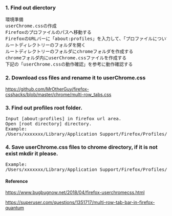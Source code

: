 ### 1. Find out dierctory
<pre>
環境準備
userChrome.cssの作成
Firefoxのプロファイルのパスへ移動する
FirefoxのURLバーに「about:profiles」を入力して、「プロファイルについて」ページを表示する
ルートディレクトリーのフォルダを開く
ルートディレクトリーのフォルダにchromeフォルダを作成する
chromeフォルダ内にuserChrome.cssファイルを作成する
下記の「userChrome.cssの動作確認」を参考に動作確認する
</pre>

### 2. Download css files and rename it to userChrome.css
https://github.com/MrOtherGuy/firefox-csshacks/blob/master/chrome/multi-row_tabs.css

### 3. Find out profiles root folder.
<pre>
Input [about:profiles] in firefox url area.
Open [root directory] directory.
Example: 
/Users/xxxxxxx/Library/Application Support/Firefox/Profiles/482exbzc.default-release
</pre>

### 4. Save userChrome.css files to chrome directory, if it is not exist mkdir it please.
<pre>
Example:
/Users/xxxxxxx/Library/Application Support/Firefox/Profiles/482exbzc.default-release/chrome
</pre>


#### Reference

https://www.bugbugnow.net/2018/04/firefox-userchromecss.html

https://superuser.com/questions/1351717/multi-row-tab-bar-in-firefox-quantum
